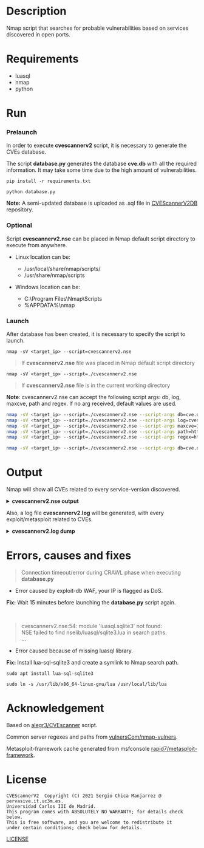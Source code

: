 # Description
Nmap script that searches for probable vulnerabilities based on services discovered in open ports.

# Requirements
- luasql
- nmap
- python

# Run
### Prelaunch
In order to execute **cvescannerv2** script, it is necessary to generate the CVEs database.

The script **database.py** generates the database **cve.db** with all the required information.
It may take some time due to the high amount of vulnerabilities.

`pip install -r requirements.txt`

`python database.py`

**Note:** A semi-updated database is uploaded as .sql file in
[CVEScannerV2DB](https://github.com/scmanjarrez/CVEScannerV2DB) repository.

### Optional
Script **cvescannerv2.nse** can be placed in Nmap default script directory to execute
from anywhere.

- Linux location can be:
  - /usr/local/share/nmap/scripts/
  - /usr/share/nmap/scripts

- Windows location can be:
  - C:\Program Files\Nmap\Scripts
  - %APPDATA%\nmap

### Launch
After database has been created, it is necessary to specify the script to launch.

`nmap -sV <target_ip> --script=cvescannerv2.nse`
> If **cvescannerv2.nse** file was placed in Nmap default script directory

`nmap -sV <target_ip> --script=./cvescannerv2.nse`
> If **cvescannerv2.nse** file is in the current working directory

**Note**: cvescannerv2.nse can accept the following script args: db, log, maxcve, path and regex. If
no arg received, default values are used.

```bash
nmap -sV <target_ip> --script=./cvescannerv2.nse --script-args db=cve.db
nmap -sV <target_ip> --script=./cvescannerv2.nse --script-args log=cvescannerv2.log
nmap -sV <target_ip> --script=./cvescannerv2.nse --script-args maxcve=10
nmap -sV <target_ip> --script=./cvescannerv2.nse --script-args path=http-paths-vulnerscom.json
nmap -sV <target_ip> --script=./cvescannerv2.nse --script-args regex=http-regex-vulnerscom.json

nmap -sV <target_ip> --script=./cvescannerv2.nse --script-args db=cve.db,log=cvescannerv2.log
```

# Output
Nmap will show all CVEs related to every service-version discovered.

<details>
    <summary><b>cvescannerv2.nse output</b></summary>

    PORT      STATE    SERVICE        VERSION
    53/tcp    open     domain         ISC BIND 9.4.2
    | cvescannerv2:
    |   source: nvd.nist.gov
    |   product: bind
    |   version: 9.4.2
    |   vupdate: *
    |   cves: 24
    |       CVE ID          CVSSv2  CVSSv3  ExploitDB       Metasploit
    |       CVE-2012-1667   8.5     -       No              No
    |       CVE-2012-3817   7.8     -       No              No
    |       CVE-2014-8500   7.8     -       No              No
    |       CVE-2012-4244   7.8     -       No              No
    |       CVE-2012-5166   7.8     -       No              No
    |       CVE-2010-0382   7.6     -       No              No
    |       CVE-2015-8461   7.1     -       No              No
    |       CVE-2009-0025   6.8     -       No              No
    |       CVE-2015-8704   6.8     6.5     No              No
    |_      CVE-2015-8705   6.6     7.0     No              No
    445/tcp   open     netbios-ssn    Samba smbd 3.X - 4.X (workgroup: WORKGROUP)
    | cvescannerv2:
    |   source: nvd.nist.gov
    |   product: samba
    |   version: 3.X - 4.X
    |   vupdate: *
    |   cves: 91
    |       CVE ID          CVSSv2  CVSSv3  ExploitDB       Metasploit
    |       CVE-2017-7494   10.0    9.8     Yes             Yes
    |       CVE-2012-1182   10.0    -       No              No
    |       CVE-2004-0882   10.0    -       No              No
    |       CVE-2004-0600   10.0    -       No              No
    |       CVE-2007-2446   10.0    -       No              No
    |       CVE-2015-0240   10.0    -       Yes             No
    |       CVE-2004-1154   10.0    -       No              No
    |       CVE-2007-6015   9.3     -       No              No
    |       CVE-2009-1886   9.3     -       No              No
    |_      CVE-2007-5398   9.3     -       No              No
    ...
    ...
</details>

Also, a log file **cvescannerv2.log** will be generated, with every
exploit/metasploit related to CVEs.

<details>
    <summary><b>cvescannerv2.log dump</b></summary>

    #################################################
    ############## 2021-08-20 14:56:37 ##############
    #################################################

    [+] product: bind
    [+] version: 9.4.2
    [+] vupdate: *
    [+] cves: 24
    [+] 	id: CVE-2012-1667
    [+] 	id: CVE-2012-3817
    [+] 	id: CVE-2014-8500
    [+] 	id: CVE-2012-5166
    [+] 	id: CVE-2012-4244
    [+] 	id: CVE-2010-0382
    [+] 	id: CVE-2015-8461
    [+] 	id: CVE-2015-8704
    [+] 	id: CVE-2009-0025
    [+] 	id: CVE-2015-8705
    [+] 	id: CVE-2010-3614
    [+] 	id: CVE-2016-2848
    [+] 	id: CVE-2009-0265
    [+] 	id: CVE-2015-8000
    [+] 	id: CVE-2011-1910
    ...
    ...
    [+] product: mysql
    [+] version: 5.0.51
    [+] vupdate: a
    [+] cves: 2
    [+] 	id: CVE-2010-3677
    [+] 	id: CVE-2010-3682
    [+] product: http_server
    [+] version: 2.2.8
    [+] vupdate: *
    [+] cves: 32
    [+] 	id: CVE-2010-0425
    [-] 		ExploitDB:
    [!] 			name: Apache 2.2.14 mod_isapi - Dangling Pointer Remote SYSTEM
    [*] 			id: 11650
    [*] 			url: https://www.exploit-db.com/exploits/11650
    [-] 		Metasploit:
    [!] 			name: auxiliary/dos/http/apache_mod_isapi
    [+] 	id: CVE-2011-3192
    [-] 		ExploitDB:
    [!] 			name: Apache - Remote Memory Exhaustion (Denial of Service)
    [*] 			id: 17696
    [*] 			url: https://www.exploit-db.com/exploits/17696
    [-] 		Metasploit:
    [!] 			name: auxiliary/dos/http/apache_range_dos
    [+] 	id: CVE-2013-2249
    [+] 	id: CVE-2009-1891
    [+] 	id: CVE-2009-1890
    [+] 	id: CVE-2012-0883
    [+] 	id: CVE-2013-1862
    [+] 	id: CVE-2010-0408
    [+] 	id: CVE-2014-0098
    [+] 	id: CVE-2013-6438
    [+] 	id: CVE-2014-0231
    [+] 	id: CVE-2010-1452
    [+] 	id: CVE-2008-2364
    [+] 	id: CVE-2011-3368
    [-] 		ExploitDB:
    [!] 			name: Apache mod_proxy - Reverse Proxy Exposure
    [*] 			id: 17969
    [*] 			url: https://www.exploit-db.com/exploits/17969
    [-] 		Metasploit:
    [!] 			name: auxiliary/scanner/http/rewrite_proxy_bypass
    [+] 	id: CVE-2009-2699
    [+] 	id: CVE-2007-6750
    [-] 		Metasploit:
    [!] 			name: auxiliary/dos/http/slowloris
    [+] 	id: CVE-2009-1195
    [+] 	id: CVE-2012-0031
    [+] 	id: CVE-2011-3607
    ...
    ...
    [+] product: samba
    [+] version: 3.X - 4.X
    [+] vupdate: *
    [+] cves: 91
    [+] 	id: CVE-2004-1154
    [+] 	id: CVE-2007-2446
    [-] 		Metasploit:
    [!] 			name: auxiliary/dos/samba/lsa_addprivs_heap
    [!] 			name: auxiliary/dos/samba/lsa_transnames_heap
    [!] 			name: exploit/linux/samba/lsa_transnames_heap
    [!] 			name: exploit/osx/samba/lsa_transnames_heap
    [!] 			name: exploit/solaris/samba/lsa_transnames_heap
    [+] 	id: CVE-2012-1182
    [-] 		Metasploit:
    [!] 			name: exploit/linux/samba/setinfopolicy_heap
    [+] 	id: CVE-2015-0240
    [-] 		ExploitDB:
    [!] 			name: Samba < 3.6.2 (x86) - Denial of Service (PoC)
    [*] 			id: 36741
    [*] 			url: https://www.exploit-db.com/exploits/36741
    [-] 		Metasploit:
    [!] 			name: auxiliary/scanner/smb/smb_uninit_cred
    [+] 	id: CVE-2004-0882
    [+] 	id: CVE-2017-7494
    [-] 		ExploitDB:
    [!] 			name: Samba 3.5.0 - Remote Code Execution
    [*] 			id: 42060
    [*] 			url: https://www.exploit-db.com/exploits/42060
    [!] 			name: Samba 3.5.0 < 4.4.14/4.5.10/4.6.4 - 'is_known_pipename()' Arbitrary Module Load (Metasploit)
    [*] 			id: 42084
    [*] 			url: https://www.exploit-db.com/exploits/42084
    [-] 		Metasploit:
    [!] 			name: exploit/linux/samba/is_known_pipename
    [+] 	id: CVE-2004-0600
    [+] 	id: CVE-2007-4572
    [+] 	id: CVE-2007-5398
    ...
    ...
</details>



# Errors, causes and fixes
> Connection timeout/error during CRAWL phase when executing **database.py**
- Error caused by exploit-db WAF, your IP is flagged as DoS.

**Fix:** Wait 15 minutes before launching the **database.py** script again.

<br>

> cvescannerv2.nse:54: module 'luasql.sqlite3' not found:<br>
> NSE failed to find nselib/luasql/sqlite3.lua in search paths.<br>
> ...
- Error caused because of missing luasql library.

**Fix:** Install lua-sql-sqlite3 and create a symlink to Nmap search path.

`sudo apt install lua-sql-sqlite3`

`sudo ln -s /usr/lib/x86_64-linux-gnu/lua /usr/local/lib/lua`

# Acknowledgement

Based on [alegr3/CVEscanner](https://github.com/alegr3/CVEscanner) script.

Common server regexes and paths from [vulnersCom/nmap-vulners](https://github.com/vulnersCom/nmap-vulners).

Metasploit-framework cache generated from msfconsole [rapid7/metasploit-framework](https://github.com/rapid7/metasploit-framework).

# License
    CVEScannerV2  Copyright (C) 2021 Sergio Chica Manjarrez @ pervasive.it.uc3m.es.
    Universidad Carlos III de Madrid.
    This program comes with ABSOLUTELY NO WARRANTY; for details check below.
    This is free software, and you are welcome to redistribute it
    under certain conditions; check below for details.

[LICENSE](https://github.com/scmanjarrez/CVEScannerV2/blob/master/LICENSE)
